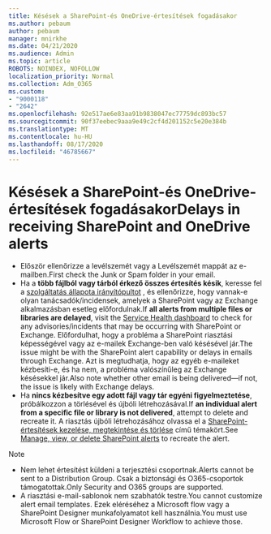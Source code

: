 ```yaml
---
title: Késések a SharePoint-és OneDrive-értesítések fogadásakor
ms.author: pebaum
author: pebaum
manager: mnirkhe
ms.date: 04/21/2020
ms.audience: Admin
ms.topic: article
ROBOTS: NOINDEX, NOFOLLOW
localization_priority: Normal
ms.collection: Adm_O365
ms.custom:
- "9000118"
- "2642"
ms.openlocfilehash: 92e517ae6e83aa91b9838047ec77759dc893bc57
ms.sourcegitcommit: 90f37eebec9aaa9e49c2cf4d201152c5e20e384b
ms.translationtype: MT
ms.contentlocale: hu-HU
ms.lasthandoff: 08/17/2020
ms.locfileid: "46785667"
---
```

# <a name="delays-in-receiving-sharepoint-and-onedrive-alerts"></a><span data-ttu-id="3ed63-102">Késések a SharePoint-és OneDrive-értesítések fogadásakor</span><span class="sxs-lookup"><span data-stu-id="3ed63-102">Delays in receiving SharePoint and OneDrive alerts</span></span>

- <span data-ttu-id="3ed63-103">Először ellenőrizze a levélszemét vagy a Levélszemét mappát az e-mailben.</span><span class="sxs-lookup"><span data-stu-id="3ed63-103">First check the Junk or Spam folder in your email.</span></span>
- <span data-ttu-id="3ed63-104">Ha a **több fájlból vagy tárból érkező összes értesítés késik**, keresse fel a [szolgáltatás állapota irányítópultot](https://portal.office.com/adminportal/home?ref=/servicehealth) , és ellenőrizze, hogy vannak-e olyan tanácsadók/incidensek, amelyek a SharePoint vagy az Exchange alkalmazásban esetleg előfordulnak.</span><span class="sxs-lookup"><span data-stu-id="3ed63-104">If **all alerts from multiple files or libraries are delayed**, visit the [Service Health dashboard](https://portal.office.com/adminportal/home?ref=/servicehealth) to check for any advisories/incidents that may be occurring with SharePoint or Exchange.</span></span> <span data-ttu-id="3ed63-105">Előfordulhat, hogy a probléma a SharePoint riasztási képességével vagy az e-mailek Exchange-ben való késésével jár.</span><span class="sxs-lookup"><span data-stu-id="3ed63-105">The issue might be with the SharePoint alert capability or delays in emails through Exchange.</span></span> <span data-ttu-id="3ed63-106">Azt is megtudhatja, hogy az egyéb e-maileket kézbesíti-e, és ha nem, a probléma valószínűleg az Exchange késésekkel jár.</span><span class="sxs-lookup"><span data-stu-id="3ed63-106">Also note whether other email is being delivered—if not, the issue is likely with Exchange delays.</span></span>
- <span data-ttu-id="3ed63-107">Ha **nincs kézbesítve egy adott fájl vagy tár egyéni figyelmeztetése**, próbálkozzon a törlésével és újbóli létrehozásával.</span><span class="sxs-lookup"><span data-stu-id="3ed63-107">If **an individual alert from a specific file or library is not delivered**, attempt to delete and recreate it.</span></span> <span data-ttu-id="3ed63-108">A riasztás újbóli létrehozásához olvassa el a [SharePoint-értesítések kezelése, megtekintése és törlése](https://support.microsoft.com/office/99dfb19c-9a90-4a8c-aba1-aa8c8afb0de2) című témakört.</span><span class="sxs-lookup"><span data-stu-id="3ed63-108">See [Manage, view, or delete SharePoint alerts](https://support.microsoft.com/office/99dfb19c-9a90-4a8c-aba1-aa8c8afb0de2) to recreate the alert.</span></span>

> [!NOTE]
> - <span data-ttu-id="3ed63-109">Nem lehet értesítést küldeni a terjesztési csoportnak.</span><span class="sxs-lookup"><span data-stu-id="3ed63-109">Alerts cannot be sent to a Distribution Group.</span></span> <span data-ttu-id="3ed63-110">Csak a biztonsági és O365-csoportok támogatottak.</span><span class="sxs-lookup"><span data-stu-id="3ed63-110">Only Security and O365 groups are supported.</span></span>
> - <span data-ttu-id="3ed63-111">A riasztási e-mail-sablonok nem szabhatók testre.</span><span class="sxs-lookup"><span data-stu-id="3ed63-111">You cannot customize alert email templates.</span></span> <span data-ttu-id="3ed63-112">Ezek eléréséhez a Microsoft flow vagy a SharePoint Designer munkafolyamatot kell használnia.</span><span class="sxs-lookup"><span data-stu-id="3ed63-112">You must use Microsoft Flow or SharePoint Designer Workflow to achieve those.</span></span>
